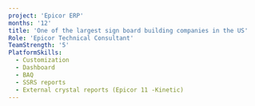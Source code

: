 ```yaml
---
project: 'Epicor ERP'
months: '12'
title: 'One of the largest sign board building companies in the US'
Role: 'Epicor Technical Consultant'
TeamStrength: '5'
PlatformSkills:
  - Customization
  - Dashboard
  - BAQ
  - SSRS reports
  - External crystal reports (Epicor 11 -Kinetic)
---
```


